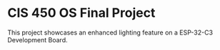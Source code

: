 # CIS 450 OS Final Project

This project showcases an enhanced lighting feature on a ESP-32-C3 Development Board.
